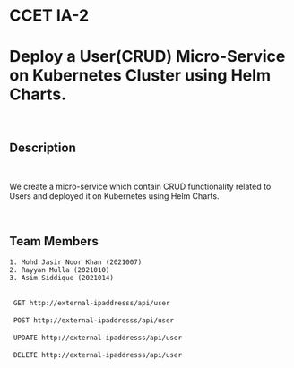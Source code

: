 # CCET IA-2

# Deploy a User(CRUD) Micro-Service on Kubernetes Cluster using Helm Charts.

<br>

## Description

<br>

We create a micro-service which contain CRUD functionality related to Users and deployed it on Kubernetes using Helm Charts.

<br>

## Team Members
    1. Mohd Jasir Noor Khan (2021007)
    2. Rayyan Mulla (2021010)
    3. Asim Siddique (2021014)
<br>
<code> GET http://external-ipaddresss/api/user </code> <br> <br>
<code> POST http://external-ipaddresss/api/user </code> <br> <br>
<code> UPDATE http://external-ipaddresss/api/user </code> <br> <br>
<code> DELETE http://external-ipaddresss/api/user </code> <br> <br>



